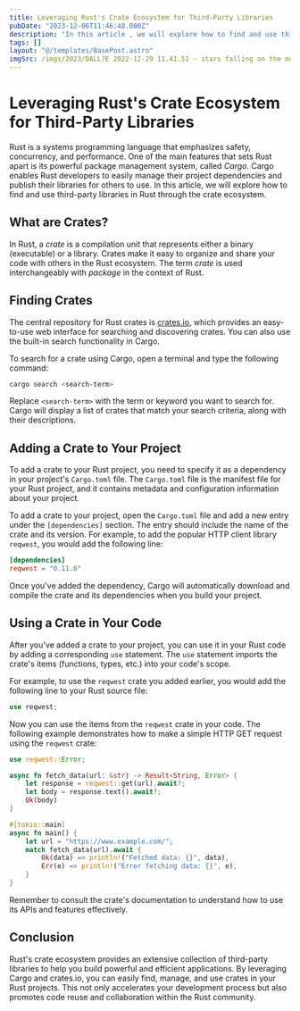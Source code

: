 ```yaml
---
title: Leveraging Rust's Crate Ecosystem for Third-Party Libraries
pubDate: "2023-12-06T11:46:48.000Z"
description: "In this article , we will explore how to find and use third-party libraries in Rust through the crate ecosystem"
tags: []
layout: "@/templates/BasePost.astro"
imgSrc: /imgs/2023/DALL?E 2022-12-29 11.41.51 - stars falling on the moon.png
---
```

# Leveraging Rust's Crate Ecosystem for Third-Party Libraries

Rust is a systems programming language that emphasizes safety, concurrency, and performance. One of the main features that sets Rust apart is its powerful package management system, called _Cargo_. Cargo enables Rust developers to easily manage their project dependencies and publish their libraries for others to use. In this article, we will explore how to find and use third-party libraries in Rust through the crate ecosystem.

## What are Crates?

In Rust, a _crate_ is a compilation unit that represents either a binary (executable) or a library. Crates make it easy to organize and share your code with others in the Rust ecosystem. The term _crate_ is used interchangeably with _package_ in the context of Rust.

## Finding Crates

The central repository for Rust crates is [crates.io](https://crates.io/), which provides an easy-to-use web interface for searching and discovering crates. You can also use the built-in search functionality in Cargo.

To search for a crate using Cargo, open a terminal and type the following command:

```sh
cargo search <search-term>
```

Replace `<search-term>` with the term or keyword you want to search for. Cargo will display a list of crates that match your search criteria, along with their descriptions.

## Adding a Crate to Your Project

To add a crate to your Rust project, you need to specify it as a dependency in your project's `Cargo.toml` file. The `Cargo.toml` file is the manifest file for your Rust project, and it contains metadata and configuration information about your project.

To add a crate to your project, open the `Cargo.toml` file and add a new entry under the `[dependencies]` section. The entry should include the name of the crate and its version. For example, to add the popular HTTP client library `reqwest`, you would add the following line:

```toml
[dependencies]
reqwest = "0.11.6"
```

Once you've added the dependency, Cargo will automatically download and compile the crate and its dependencies when you build your project.

## Using a Crate in Your Code

After you've added a crate to your project, you can use it in your Rust code by adding a corresponding `use` statement. The `use` statement imports the crate's items (functions, types, etc.) into your code's scope.

For example, to use the `reqwest` crate you added earlier, you would add the following line to your Rust source file:

```rust
use reqwest;
```

Now you can use the items from the `reqwest` crate in your code. The following example demonstrates how to make a simple HTTP GET request using the `reqwest` crate:

```rust
use reqwest::Error;

async fn fetch_data(url: &str) -> Result<String, Error> {
    let response = reqwest::get(url).await?;
    let body = response.text().await?;
    Ok(body)
}

#[tokio::main]
async fn main() {
    let url = "https://www.example.com/";
    match fetch_data(url).await {
        Ok(data) => println!("Fetched data: {}", data),
        Err(e) => println!("Error fetching data: {}", e),
    }
}
```

Remember to consult the crate's documentation to understand how to use its APIs and features effectively.

## Conclusion

Rust's crate ecosystem provides an extensive collection of third-party libraries to help you build powerful and efficient applications. By leveraging Cargo and crates.io, you can easily find, manage, and use crates in your Rust projects. This not only accelerates your development process but also promotes code reuse and collaboration within the Rust community.
